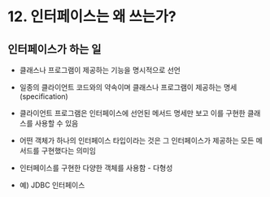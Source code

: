# 12. 인터페이스는 왜 쓰는가?

## 인터페이스가 하는 일

- 클래스나 프로그램이 제공하는 기능을 명시적으로 선언

- 일종의 클라이언트 코드와의 약속이며 클래스나 프로그램이 제공하는 명세(specification)

- 클라이언트 프로그램은 인터페이스에 선언된 메서드 명세만 보고 이를 구현한 클래스를 사용할 수 있음

- 어떤 객체가 하나의 인터페이스 타입이라는 것은 그 인터페이스가 제공하는 모든 메서드를 구현했다는 의미임

- 인터페이스를 구현한 다양한 객체를 사용함 - 다형성

- 예) JDBC 인터페이스




